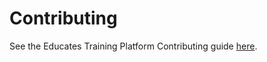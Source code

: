 # Contributing

See the Educates Training Platform Contributing guide
[here](https://github.com/educates/educates-training-platform/blob/develop/CONTRIBUTING.md).
